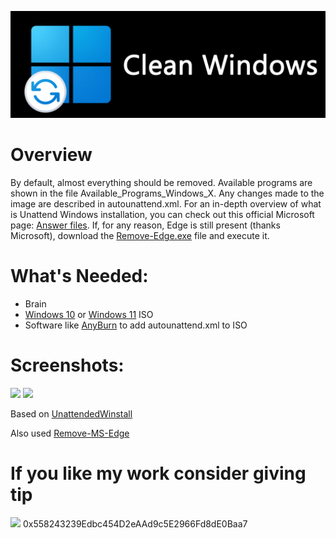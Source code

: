 <p align="center">
  <img src="Banner.png" width="800">
</p>

# Overview
By default, almost everything should be removed. Available programs are shown in the file Available_Programs_Windows_X. Any changes made to the image are described in autounattend.xml. For an in-depth overview of what is Unattend Windows installation, you can check out this official Microsoft page: [Answer files](https://learn.microsoft.com/en-us/windows-hardware/manufacture/desktop/update-windows-settings-and-scripts-create-your-own-answer-file-sxs?view=windows-11). If, for any reason, Edge is still present (thanks Microsoft), download the [Remove-Edge.exe](https://github.com/ShadowWhisperer/Remove-MS-Edge/blob/main/Remove-Edge.exe?raw=true) file and execute it.

# What's Needed:
* Brain
* [Windows 10](https://www.microsoft.com/software-download/windows10) or [Windows 11](https://www.microsoft.com/software-download/windows11) ISO
* Software like [AnyBurn](https://www.anyburn.com/download.php) to add autounattend.xml to ISO

# Screenshots:

<img src="https://i.imgur.com/CGdn6lN.png" width="600">

<img src="https://i.imgur.com/I1njbd2.png" width="600">


Based on [UnattendedWinstall](https://github.com/memstechtips/UnattendedWinstall)

Also used [Remove-MS-Edge](https://github.com/ShadowWhisperer/Remove-MS-Edge?tab=readme-ov-file)


# If you like my work consider giving tip

<img src="https://i.imgur.com/wGoXH8g.png" width="200">
0x558243239Edbc454D2eAAd9c5E2966Fd8dE0Baa7
